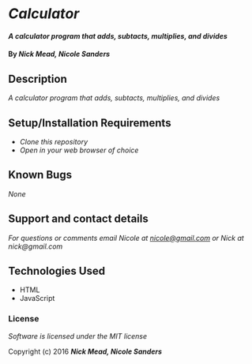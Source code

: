# _Calculator_

#### _A calculator program that adds, subtacts, multiplies, and divides_

#### By _**Nick Mead, Nicole Sanders**_

## Description

_A calculator program that adds, subtacts, multiplies, and divides_

## Setup/Installation Requirements

* _Clone this repository_
* _Open in your web browser of choice_

## Known Bugs

_None_

## Support and contact details

_For questions or comments email Nicole at nicole@gmail.com or Nick at nick@gmail.com_

## Technologies Used

* HTML
* JavaScript

### License

*Software is licensed under the MIT license*

Copyright (c) 2016 **_Nick Mead, Nicole Sanders_**
